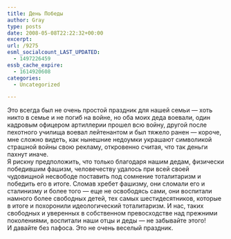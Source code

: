 ```yaml
---
title: День Победы
author: Gray
type: posts
date: 2008-05-08T22:22:32+00:00
excerpt:
url: /9275
esml_socialcount_LAST_UPDATED:
  - 1497226459
essb_cache_expire:
  - 1614920608
categories:
  - Uncategorized

---
```








Это всегда был не очень простой праздник для нашей семьи &#8212; хоть никто в семье и не погиб на войне, но оба моих деда воевали, один кадровым офицером артиллерии прошел всю войну, другой после пехотного училища воевал лейтенантом и был тяжело ранен &#8212; короче, мне сложно видеть, как нынешние недоумки украшают символикой страшной войны свою рекламу, откровенно считая, что так деньги пахнут иначе.  
Я рискну предположить, что только благодаря нашим дедам, физически победившим фашизм, человечеству удалось при всей своей чудовищной несвободе поставить под сомнение тоталитаризм и победить его в итоге. Сломав хребет фашизму, они сломали его и сталинизму и более того &#8212; еще не освободясь сами, они воспитали намного более свободных детей, тех самых шестидесятников, которые в итоге и похоронили идеологический тоталитаризм. И нас, таких свободных и уверенных в собственном превосходстве над прежними поколениями, воспитали наши отцы и деды &#8212; не забывайте этого!  
И давайте без пафоса. Это не очень веселый праздник.